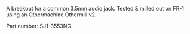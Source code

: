 A breakout for a common 3.5mm audio jack. Tested & milled out on FR-1 using an Othermachine Othermill v2.

Part number: SJ1-3553NG
